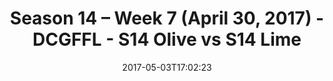 ---
title: Season 14 – Week 7 (April 30, 2017) - DCGFFL - S14 Olive vs S14 Lime
teams-score:
- team: _teams/s14-olive.md
  score:
- team: _teams/s14-lime.md
  score: 33
mvp: Matt N. & Austin
game-ball: Cory & No One
sportsperson: ''
season: 14
week: 7
date: '2017-05-03T17:02:23'
pageid: season-14-week-7-april-30-2017-5100-vs-5098
---